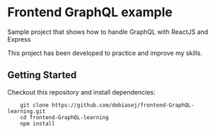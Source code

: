 # Frontend GraphQL example

Sample project that shows how to handle GraphQL with ReactJS and Express

This project has been developed to practice and improve my skills.

## Getting Started

Checkout this repository and install dependencies:

```
	git clone https://github.com/debiasej/frontend-GraphQL-learning.git
	cd frontend-GraphQL-learning
	npm install
```
